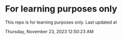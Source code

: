 # For learning purposes only
This repo is for learning purposes only.
Last updated at

Thursday, November 23, 2023 12:50:23 AM

